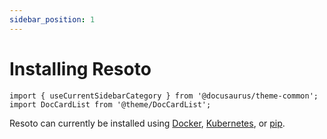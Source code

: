 ```yaml
---
sidebar_position: 1
---
```


# Installing Resoto

```mdx-code-block
import { useCurrentSidebarCategory } from '@docusaurus/theme-common';
import DocCardList from '@theme/DocCardList';
```

Resoto can currently be installed using [Docker](./docker.md), [Kubernetes](./kubernetes.md), or [pip](./pip.md).

<DocCardList items={useCurrentSidebarCategory().items}/>

